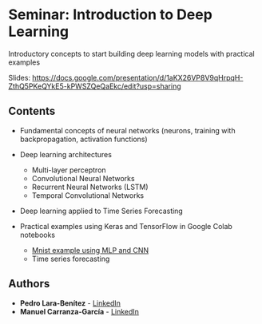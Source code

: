 
# Seminar: Introduction to Deep Learning

Introductory concepts to start building deep learning models with practical examples

Slides: https://docs.google.com/presentation/d/1aKX26VP8V9qHrpqH-ZthQ5PKeQYkE5-kPWSZQeQaEkc/edit?usp=sharing

## Contents

* Fundamental concepts of neural networks (neurons, training with backpropagation, activation functions)

* Deep learning architectures
  * Multi-layer perceptron
  * Convolutional Neural Networks
  * Recurrent Neural Networks (LSTM)
  * Temporal Convolutional Networks

* Deep learning applied to Time Series Forecasting

* Practical examples using Keras and TensorFlow in Google Colab notebooks
  * [Mnist example using MLP and CNN](https://github.com/carranza96/DLSeminar/blob/master/notebooks/IntroDL_Mnist.ipynb)
  * Time series forecasting




## Authors <a name="authors"></a>

* **Pedro Lara-Benítez** - [LinkedIn](www.linkedin.com/in/pedrolarben)
* **Manuel Carranza-García** - [LinkedIn](https://www.linkedin.com/in/manuelcarranzagarcia96/)

